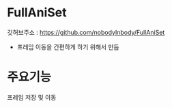 # FullAniSet
깃허브주소 : https://github.com/nobodyInbody/FullAniSet
- 프레임 이동을 간편하게 하기 위해서 만듬

# 주요기능
프레임 저장 및 이동
